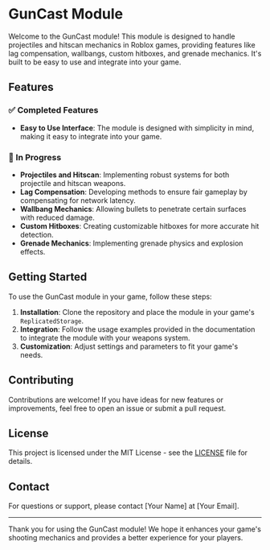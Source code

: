 # GunCast Module

Welcome to the GunCast module! This module is designed to handle projectiles and hitscan mechanics in Roblox games, providing features like lag compensation, wallbangs, custom hitboxes, and grenade mechanics. It's built to be easy to use and integrate into your game.

## Features

### ✅ Completed Features
- **Easy to Use Interface**: The module is designed with simplicity in mind, making it easy to integrate into your game.

### 🚧 In Progress
- **Projectiles and Hitscan**: Implementing robust systems for both projectile and hitscan weapons.
- **Lag Compensation**: Developing methods to ensure fair gameplay by compensating for network latency.
- **Wallbang Mechanics**: Allowing bullets to penetrate certain surfaces with reduced damage.
- **Custom Hitboxes**: Creating customizable hitboxes for more accurate hit detection.
- **Grenade Mechanics**: Implementing grenade physics and explosion effects.

## Getting Started

To use the GunCast module in your game, follow these steps:

1. **Installation**: Clone the repository and place the module in your game's `ReplicatedStorage`.
2. **Integration**: Follow the usage examples provided in the documentation to integrate the module with your weapons system.
3. **Customization**: Adjust settings and parameters to fit your game's needs.

## Contributing

Contributions are welcome! If you have ideas for new features or improvements, feel free to open an issue or submit a pull request.

## License

This project is licensed under the MIT License - see the [LICENSE](LICENSE) file for details.

## Contact

For questions or support, please contact [Your Name] at [Your Email].

---

Thank you for using the GunCast module! We hope it enhances your game's shooting mechanics and provides a better experience for your players.
